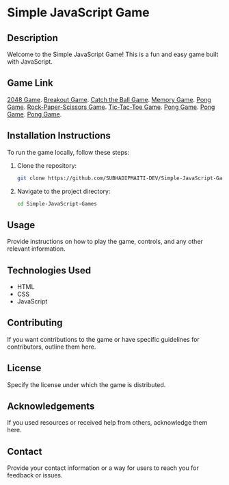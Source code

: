 # Simple JavaScript Game

## Description

Welcome to the Simple JavaScript Game! This is a fun and easy game built with JavaScript.

## Game Link

[2048 Game](https://github.com/SUBHADIPMAITI-DEV/Simple-JavaScript-Games/tree/main/2048%20Game).
[Breakout Game](https://github.com/SUBHADIPMAITI-DEV/Simple-JavaScript-Games/tree/main/Breakout%20Game).
[Catch the Ball Game](https://github.com/SUBHADIPMAITI-DEV/Simple-JavaScript-Games/tree/main/Catch%20the%20Ball).
[Memory Game](https://github.com/SUBHADIPMAITI-DEV/Simple-JavaScript-Games/tree/main/Memory%20Game).
[Pong Game](https://github.com/SUBHADIPMAITI-DEV/Simple-JavaScript-Games/tree/main/Pong%20Game).
[Rock-Paper-Scissors Game](https://github.com/SUBHADIPMAITI-DEV/Simple-JavaScript-Games/tree/main/Rock-Paper-Scissors).
[Tic-Tac-Toe Game](https://github.com/SUBHADIPMAITI-DEV/Simple-JavaScript-Games/tree/main/Tic-Tac-Toe).
[Pong Game]().
[Pong Game]().
[Pong Game]().


## Installation Instructions

To run the game locally, follow these steps:

1. Clone the repository:
   ```bash
   git clone https://github.com/SUBHADIPMAITI-DEV/Simple-JavaScript-Games.git

   ```
2. Navigate to the project directory:
    ```bash
    cd Simple-JavaScript-Games
    ```

## Usage

Provide instructions on how to play the game, controls, and any other relevant information.

## Technologies Used

- HTML
- CSS
- JavaScript

## Contributing

If you want contributions to the game or have specific guidelines for contributors, outline them here.

## License

Specify the license under which the game is distributed.

## Acknowledgements

If you used resources or received help from others, acknowledge them here.

## Contact

Provide your contact information or a way for users to reach you for feedback or issues.

